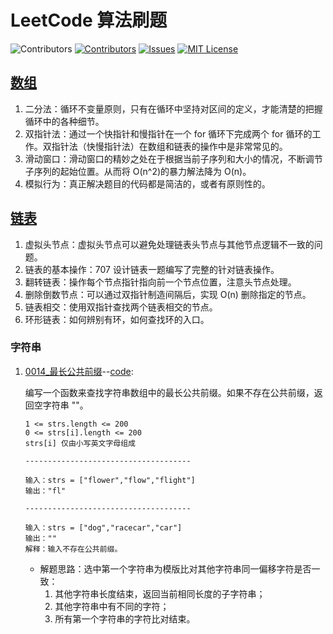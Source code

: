 # LeetCode 算法刷题

<!-- PROJECT SHIELDS -->

![Contributors][build-url]
[![Contributors][contributors-shield]][contributors-url]
[![Issues][issues-shield]][issues-url]
[![MIT License][license-shield]][license-url]

<!--[![Forks][forks-shield]][forks-url]
[![Stargazers][stars-shield]][stars-url]
[![LinkedIn][linkedin-shield]][linkedin-url]-->
<!-- MARKDOWN LINKS & IMAGES -->
<!-- https://www.markdownguide.org/basic-syntax/#reference-style-links -->

[contributors-shield]: https://img.shields.io/github/contributors/HATTER-LONG/AlgorithmTraining.svg?style=flat
[contributors-url]: https://github.com/HATTER-LONG/AlgorithmTraining/graphs/contributors
[forks-shield]: https://img.shields.io/github/forks/HATTER-LONG/AlgorithmTraining.svg?style=flat
[forks-url]: https://github.com/HATTER-LONG/AlgorithmTraining/network/members
[stars-shield]: https://img.shields.io/github/stars/HATTER-LONG/AlgorithmTraining.svg?style=flat
[stars-url]: https://github.com/HATTER-LONG/AlgorithmTraining/stargazers
[issues-shield]: https://img.shields.io/github/issues/HATTER-LONG/AlgorithmTraining.svg?style=flat
[issues-url]: https://github.com/HATTER-LONG/AlgorithmTraining/issues
[license-shield]: https://img.shields.io/github/license/HATTER-LONG/AlgorithmTraining?style=flat
[license-url]: https://github.com/HATTER-LONG/AlgorithmTraining/blob/master/LICENSE
[linkedin-shield]: https://img.shields.io/badge/-LinkedIn-black.svg?style=flat&logo=linkedin&colorB=555
[linkedin-url]: https://linkedin.com/in/othneildrew
[build-url]: https://github.com/HATTER-LONG/AlgorithmTraining/workflows/CMake/badge.svg?style=flat

## [数组](./Src/1_Array/)

1. 二分法：循环不变量原则，只有在循环中坚持对区间的定义，才能清楚的把握循环中的各种细节。
2. 双指针法：通过一个快指针和慢指针在一个 for 循环下完成两个 for 循环的工作。双指针法（快慢指针法）在数组和链表的操作中是非常常见的。
3. 滑动窗口：滑动窗口的精妙之处在于根据当前子序列和大小的情况，不断调节子序列的起始位置。从而将 O(n^2)的暴力解法降为 O(n)。
4. 模拟行为：真正解决题目的代码都是简洁的，或者有原则性的。

## [链表](./Src/2_LinkedList)

1. 虚拟头节点：虚拟头节点可以避免处理链表头节点与其他节点逻辑不一致的问题。
2. 链表的基本操作：707 设计链表一题编写了完整的针对链表操作。
3. 翻转链表：操作每个节点指针指向前一个节点位置，注意头节点处理。
4. 删除倒数节点：可以通过双指针制造间隔后，实现 O(n) 删除指定的节点。
5. 链表相交：使用双指针查找两个链表相交的节点。
6. 环形链表：如何辨别有环，如何查找环的入口。

### 字符串

1. [0014\_最长公共前缀](https://leetcode.cn/problems/longest-common-prefix/)--[code](./Src/1_ArrayAndString/0014_LongestCommonPrefix.cpp):

   编写一个函数来查找字符串数组中的最长公共前缀。如果不存在公共前缀，返回空字符串 ""。

   ```text
   1 <= strs.length <= 200
   0 <= strs[i].length <= 200
   strs[i] 仅由小写英文字母组成

   -------------------------------------

   输入：strs = ["flower","flow","flight"]
   输出："fl"

   -------------------------------------

   输入：strs = ["dog","racecar","car"]
   输出：""
   解释：输入不存在公共前缀。
   ```

   - 解题思路：选中第一个字符串为模版比对其他字符串同一偏移字符是否一致：
     1. 其他字符串长度结束，返回当前相同长度的子字符串；
     2. 其他字符串中有不同的字符；
     3. 所有第一个字符串的字符比对结束。
